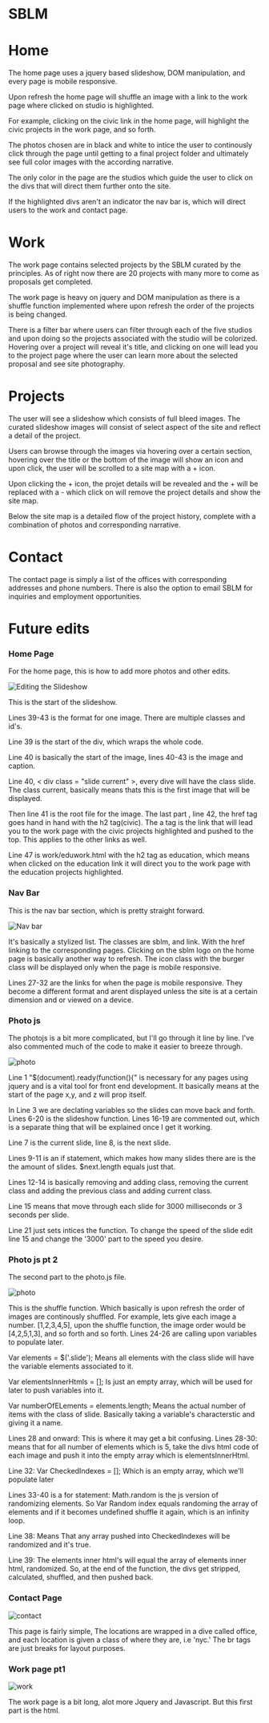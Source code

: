 # SBLM

# Home
The home page uses a jquery based slideshow, DOM manipulation, and every page is mobile responsive.

Upon refresh the home page will shuffle an image with a link to the work page where clicked on studio is highlighted.

For example, clicking on the civic link in the home page, will highlight the civic projects in the work page, and so forth.

The photos chosen are in black and white to intice the user to continously click through the page until getting to a final project folder and ultimately see full color images with the according narrative. 

The only color in the page are the studios which guide the user to click on the divs that will direct them further onto the site. 

If the highlighted divs aren't an indicator the nav bar is, which will direct users to the work and contact page.

# Work
The work page contains selected projects by the SBLM curated by the principles. As of right now there are 20 projects with many more to come as proposals get completed. 

The work page is heavy on jquery and DOM manipulation as there is a shuffle function implemented where upon refresh the order of the projects is being changed. 

There is a filter bar where users can filter through each of the five studios and upon doing so the projects associated with the studio will be colorized. 
Hovering over a project will reveal it's title, and clicking on one will lead you to the project page where the user can learn more about the selected proposal and see site photography.

# Projects
The user will see a slideshow which consists of full bleed images. The curated slideshow images will consist of select aspect of the site and reflect a detail of the project.

Users can browse through the images via hovering over a certain section, hovering over the title or the bottom of the image will show an icon and upon click, the user will be scrolled to a site map with a + icon.

Upon clicking the + icon, the projet details will be revealed and the + will be replaced with a - which click on will remove the project details and show the site map.

Below the site map is a detailed flow of the project history, complete with a combination of photos and corresponding narrative.

# Contact
The contact page is simply a list of the offices with corresponding addresses and phone numbers. There is also the option to email SBLM for inquiries and employment opportunities.


# Future edits
### Home Page
For the home page, this is how to add more photos and other edits. 

![Editing the Slideshow](/Readme/indexScreenshot.jpg)

This is the start of the slideshow. 

Lines 39-43 is the format for one image. There are multiple classes and id's. 

Line 39 is the start of the div, which wraps the whole code. 

Line 40 is basically the start of the image, lines 40-43 is the image and caption. 

Line 40, < div class = "slide current" >, every dive will have the class slide. The class current, basically means thats this is the first image that will be displayed. 

Then line 41 is the root file for the image. 
The last part , line 42, the href tag goes hand in hand with the h2 tag(civic). The a tag is the link that will lead you to the work page with the civic projects highlighted and pushed to the top. This applies to the other links as well. 

Line 47 is work/eduwork.html with the h2 tag as education, which means when clicked on the education link it will direct you to the work page with the education projects highlighted. 

### Nav Bar
This is the nav bar section, which is pretty straight forward.

![Nav bar](/Readme/navscreenshot.jpg)

It's basically a stylized list. The classes are sblm, and link. With the href linking to the corresponding pages. Clicking on the sblm logo on the home page is basically another way to refresh. The icon class with the burger class will be displayed only when the page is mobile responsive. 

Lines 27-32 are the links for when the page is mobile responsive. They become a different format and arent displayed unless the site is at a certain dimension and or viewed on a device.

### Photo js
The photojs is a bit more complicated, but I'll go through it line by line. I've also commented much of the code to make it easier to breeze through. 

![photo](Readme/photo.jpg)

Line 1 "$(document).ready(function(){" is necessary for any pages using jquery and is a vital tool for front end development. It basically means at the start of the page x,y, and z will prop itself. 

In Line 3 we are declating variables so the slides can move back and forth. Lines 6-20 is the slideshow function. Lines 16-19 are commented out, which is a separate thing that will be explained once I get it working. 

Line 7 is the current slide, line 8, is the next slide. 

Lines 9-11 is an if statement, which makes how many slides there are is the the amount of slides. $next.length equals just that. 

Lines 12-14 is basically removing and adding class, removing the current class and adding the previous class and adding current class. 

Line 15 means that move through each slide for 3000 milliseconds or 3 seconds per slide. 

Line 21 just sets intices the function. To change the speed of the slide edit 
line 15 and change the '3000' part to the speed you desire.

### Photo js pt 2
The second part to the photo.js file.

![photo](Readme/photo2.jpg)

This is the shuffle function. Which basically is upon refresh the order of images are continously shuffled. For example, lets give each image a number. [1,2,3,4,5], upon the shuffle function, the image order would be [4,2,5,1,3], and so forth and so forth. Lines 24-26 are calling upon variables to populate 
later. 

Var elements = $('.slide'); Means all elements with the class slide will have the variable elements associated to it. 

Var elementsInnerHtmls = []; Is just an empty array, which will be used for later to push variables into it. 

Var numberOfELements = elements.length; Means the actual number of items with the class of slide. Basically taking a variable's characterstic and giving it a name. 

Lines 28 and onward:
This is where it may get a bit confusing.
Lines 28-30: means that for all number of elements which is 5, take the divs html code of each image and push it into the empty array which is elementsInnerHtml.

Line 32: 
Var CheckedIndexes = []; Which is an empty array, which we'll populate later

Lines 33-40 is a for statement:
Math.random is the js version of randomizing elements. So Var Random index equals randoming the array of elements and if it becomes undefined shuffle it again, which is an infinity loop.

Line 38: Means That any array pushed into CheckedIndexes will be randomized and it's true.

Line 39: The elements inner html's will equal the array of elements inner html, randomized. So, at the end of the function, the divs get stripped, calculated, shuffled, and then pushed back. 

### Contact Page
![contact](Readme/contact.jpg)

This page is fairly simple, The locations are wrapped in a dive called office, and each location is given a class of where they are, i.e 'nyc.' The br tags are just breaks for layout purposes.

### Work page pt1
![work](Readme/work.jpg)

The work page is a bit long, alot more Jquery and Javascript. But this first part is the html.







